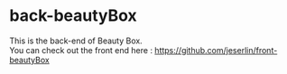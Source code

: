 # back-beautyBox

This is the back-end of Beauty Box.<br>
You can check out the front end here : https://github.com/jeserlin/front-beautyBox
